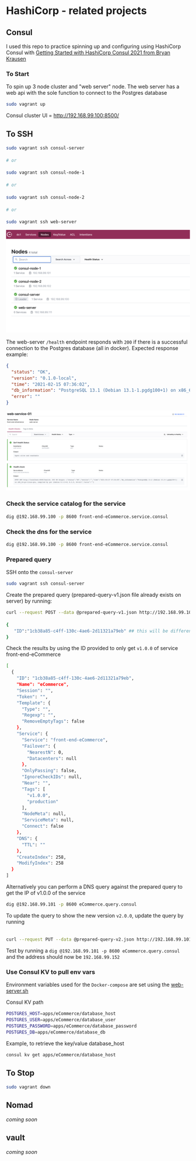 # HashiCorp - related projects

## Consul

I used this repo to practice spinning up and configuring using HashiCorp Consul with [Getting Started with HashiCorp Consul 2021 from Bryan Krausen](https://www.udemy.com/course/hashicorp-consul/?referralCode=6506321DC305903E7BFA)

### To Start

To spin up 3 node cluster and "web server" node.
The web server has a web api with the sole function to connect to the Postgres database

```bash
sudo vagrant up
```

Consul cluster UI = http://192.168.99.100:8500/

## To SSH

``` bash
sudo vagrant ssh consul-server

# or

sudo vagrant ssh consul-node-1

# or 

sudo vagrant ssh consul-node-2

# or 

sudo vagrant ssh web-server
```

![consul](./images/consul.png)

The web-server `/health` endpoint responds with `200` if there is a successful connection to the Postgres database (all in docker). 
Expected response example:

```json
{
  "status": "OK",
  "version": "0.1.0-local",
  "time": "2021-02-15 07:36:02",
  "db_information": "PostgreSQL 13.1 (Debian 13.1-1.pgdg100+1) on x86_64-pc-linux-gnu, compiled by gcc (Debian 8.3.0-6) 8.3.0, 64-bit",
  "error": ""
}
```

![front-end-eCommerce](./images/healthcheck.png)

### Check the service catalog for the service

```bash
dig @192.168.99.100 -p 8600 front-end-eCommerce.service.consul
```

### Check the dns for the service

```bash
dig @192.168.99.100 -p 8600 front-end-eCommerce.service.consul
```

### Prepared query

SSH onto the `consul-server`

```bash
sudo vagrant ssh consul-server
```

Create the prepared query (prepared-query-v1.json file already exists on server) by running:

```bash
curl --request POST --data @prepared-query-v1.json http://192.168.99.101:8500/v1/query | jq

{
   "ID":"1cb38a85-c4ff-130c-4ae6-2d11321a79eb" ## this will be different for you
}
```

Check the results by using the ID provided to only get `v1.0.0` of service front-end-eCommerce

```bash
[
  {
    "ID": "1cb38a85-c4ff-130c-4ae6-2d11321a79eb",
    "Name": "eCommerce",
    "Session": "",
    "Token": "",
    "Template": {
      "Type": "",
      "Regexp": "",
      "RemoveEmptyTags": false
    },
    "Service": {
      "Service": "front-end-eCommerce",
      "Failover": {
        "NearestN": 0,
        "Datacenters": null
      },
      "OnlyPassing": false,
      "IgnoreCheckIDs": null,
      "Near": "",
      "Tags": [
        "v1.0.0",
        "production"
      ],
      "NodeMeta": null,
      "ServiceMeta": null,
      "Connect": false
    },
    "DNS": {
      "TTL": ""
    },
    "CreateIndex": 258,
    "ModifyIndex": 258
  }
]
```

Alternatively you can perform a DNS query against the prepared query to get the IP of v1.0.0 of the service

```bash
dig @192.168.99.101 -p 8600 eCommerce.query.consul
```

To update the query to show the new version `v2.0.0`, update the query by running

```bash

curl --request PUT --data @prepared-query-v2.json http://192.168.99.101:8500/v1/query/<YOUR QUERY ID>
```

Test by running a `dig @192.168.99.101 -p 8600 eCommerce.query.consul` and the address should now be `192.168.99.152`

### Use Consul KV to pull env vars

Environment variables used for the `Docker-compose` are set using the [web-server.sh](./web-server.sh)

Consul KV path

```bash
POSTGRES_HOST=apps/eCommerce/database_host
POSTGRES_USER=apps/eCommerce/database_user
POSTGRES_PASSWORD=apps/eCommerce/database_password
POSTGRES_DB=apps/eCommerce/database_db
```

Example, to retrieve the key/value database_host

```bash
consul kv get apps/eCommerce/database_host
```

## To Stop

```bash
sudo vagrant down
```

## Nomad

_coming soon_

## vault

_coming soon_